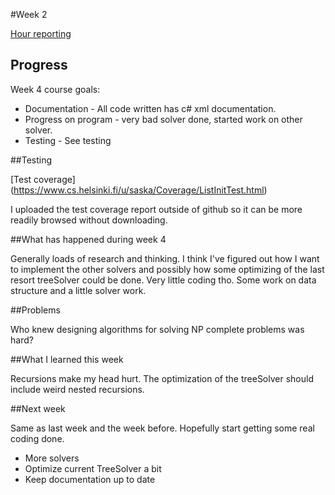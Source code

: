 #Week 2

[Hour reporting](https://github.com/saskeli/NonogramSolver_TiRa/blob/master/Documentation/Hour_reporting.md)

## Progress

Week 4 course goals:

* Documentation - All code written has c# xml documentation.
* Progress on program - very bad solver done, started work on other solver.
* Testing - See testing

##Testing

[Test coverage] (https://www.cs.helsinki.fi/u/saska/Coverage/ListInitTest.html)

I uploaded the test coverage report outside of github so it can be more readily browsed without downloading.

##What has happened during week 4


Generally loads of research and thinking. I think I've figured out how I want to implement the other solvers and possibly how some optimizing of the last resort treeSolver could be done. Very little coding tho. Some work on data structure and a little solver work.

##Problems

Who knew designing algorithms for solving NP complete problems was hard?

##What I learned this week

Recursions make my head hurt. The optimization of the treeSolver should include weird nested recursions.

##Next week

Same as last week and the week before. Hopefully start getting some real coding done.

* More solvers
* Optimize current TreeSolver a bit
* Keep documentation up to date
